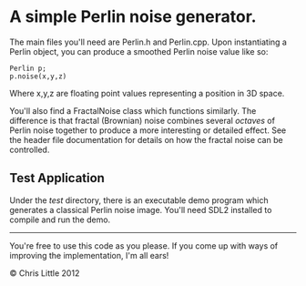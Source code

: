 A simple Perlin noise generator.
================================

The main files you'll need are Perlin.h and Perlin.cpp. Upon instantiating a Perlin object, you can produce a smoothed Perlin noise value like so:

	Perlin p;
	p.noise(x,y,z)

Where x,y,z are floating point values representing a position in 3D space.

You'll also find a FractalNoise class which functions similarly. The difference is that fractal (Brownian) noise combines several *octaves* of Perlin noise together to produce a more interesting or detailed effect. See the header file documentation for details on how the fractal noise can be controlled.

Test Application
----------------

Under the *test* directory, there is an executable demo program which generates a classical Perlin noise image. You'll need SDL2 installed to compile and run the demo.

------------

You're free to use this code as you please. If you come up with ways of improving the implementation, I'm all ears!

&copy; Chris Little 2012